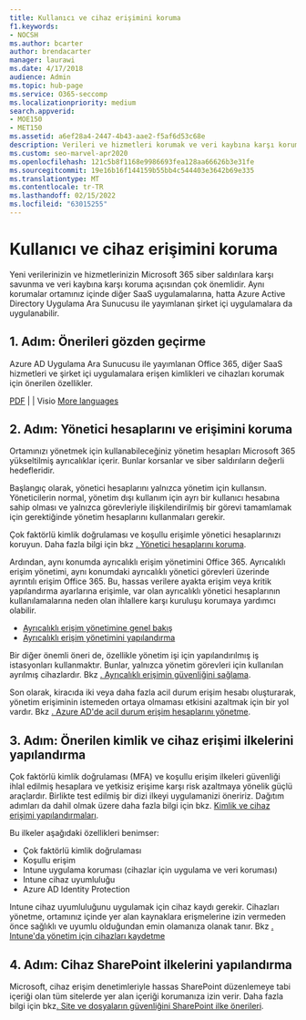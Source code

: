 ```yaml
---
title: Kullanıcı ve cihaz erişimini koruma
f1.keywords:
- NOCSH
ms.author: bcarter
author: brendacarter
manager: laurawi
ms.date: 4/17/2018
audience: Admin
ms.topic: hub-page
ms.service: O365-seccomp
ms.localizationpriority: medium
search.appverid:
- MOE150
- MET150
ms.assetid: a6ef28a4-2447-4b43-aae2-f5af6d53c68e
description: Verileri ve hizmetleri korumak ve veri kaybına karşı korumak Microsoft 365 ve cihaz erişimini korumayı öğrenin.
ms.custom: seo-marvel-apr2020
ms.openlocfilehash: 121c5b8f1168e9986693fea128aa66626b3e31fe
ms.sourcegitcommit: 19e16b16f144159b55bb4c544403e3642b69e335
ms.translationtype: MT
ms.contentlocale: tr-TR
ms.lasthandoff: 02/15/2022
ms.locfileid: "63015255"
---
```

# <a name="protect-user-and-device-access"></a>Kullanıcı ve cihaz erişimini koruma

Yeni verilerinizin ve hizmetlerinizin Microsoft 365 siber saldırılara karşı savunma ve veri kaybına karşı koruma açısından çok önemlidir. Aynı korumalar ortamınız içinde diğer SaaS uygulamalarına, hatta Azure Active Directory Uygulama Ara Sunucusu ile yayımlanan şirket içi uygulamalara da uygulanabilir.
  
## <a name="step-1-review-recommendations"></a>1. Adım: Önerileri gözden geçirme

Azure AD Uygulama Ara Sunucusu ile yayımlanan Office 365, diğer SaaS hizmetleri ve şirket içi uygulamalara erişen kimlikleri ve cihazları korumak için önerilen özellikler.
  
[PDF](https://go.microsoft.com/fwlink/p/?linkid=841656) |  [](https://go.microsoft.com/fwlink/p/?linkid=841657) |  Visio [More languages](https://www.microsoft.com/download/details.aspx?id=55032)
  
## <a name="step-2-protect-administrator-accounts-and-access"></a>2. Adım: Yönetici hesaplarını ve erişimini koruma
Ortamınızı yönetmek için kullanabileceğiniz yönetim hesapları Microsoft 365 yükseltilmiş ayrıcalıklar içerir. Bunlar korsanlar ve siber saldırıların değerli hedefleridir. 

Başlangıç olarak, yönetici hesaplarını yalnızca yönetim için kullansın. Yöneticilerin normal, yönetim dışı kullanım için ayrı bir kullanıcı hesabına sahip olması ve yalnızca görevleriyle ilişkilendirilmiş bir görevi tamamlamak için gerektiğinde yönetim hesaplarını kullanmaları gerekir.

Çok faktörlü kimlik doğrulaması ve koşullu erişimle yönetici hesaplarınızı koruyun. Daha fazla bilgi için bkz [. Yönetici hesaplarını koruma](../security/office-365-security/identity-access-prerequisites.md#protecting-administrator-accounts). 

Ardından, aynı konumda ayrıcalıklı erişim yönetimini Office 365. Ayrıcalıklı erişim yönetimi, aynı konumdaki ayrıcalıklı yönetici görevleri üzerinde ayrıntılı erişim Office 365. Bu, hassas verilere ayakta erişim veya kritik yapılandırma ayarlarına erişimle, var olan ayrıcalıklı yönetici hesaplarının kullanılamalarına neden olan ihlallere karşı kuruluşu korumaya yardımcı olabilir.

- [Ayrıcalıklı erişim yönetimine genel bakış](privileged-access-management-overview.md)
- [Ayrıcalıklı erişim yönetimini yapılandırma](privileged-access-management-configuration.md)

Bir diğer önemli öneri de, özellikle yönetim işi için yapılandırılmış iş istasyonları kullanmaktır. Bunlar, yalnızca yönetim görevleri için kullanılan ayrılmış cihazlardır. Bkz [. Ayrıcalıklı erişimin güvenliğini sağlama](/windows-server/identity/securing-privileged-access/securing-privileged-access).

Son olarak, kiracıda iki veya daha fazla acil durum erişim hesabı oluşturarak, yönetim erişiminin istemeden ortaya olmaması etkisini azaltmak için bir yol vardır. Bkz [. Azure AD'de acil durum erişim hesaplarını yönetme](/azure/active-directory/users-groups-roles/directory-emergency-access). 

## <a name="step-3-configure-recommended-identity-and-device-access-policies"></a>3. Adım: Önerilen kimlik ve cihaz erişimi ilkelerini yapılandırma
Çok faktörlü kimlik doğrulaması (MFA) ve koşullu erişim ilkeleri güvenliği ihlal edilmiş hesaplara ve yetkisiz erişime karşı risk azaltmaya yönelik güçlü araçlardır. Birlikte test edilmiş bir dizi ilkeyi uygulamanizi öneririz. Dağıtım adımları da dahil olmak üzere daha fazla bilgi için bkz. [Kimlik ve cihaz erişimi yapılandırmaları](../security/office-365-security/microsoft-365-policies-configurations.md).

 Bu ilkeler aşağıdaki özellikleri benimser:
- Çok faktörlü kimlik doğrulaması
- Koşullu erişim
- Intune uygulama koruması (cihazlar için uygulama ve veri koruması)
- Intune cihaz uyumluluğu
- Azure AD Identity Protection

Intune cihaz uyumluluğunu uygulamak için cihaz kaydı gerekir. Cihazları yönetme, ortamınız içinde yer alan kaynaklara erişmelerine izin vermeden önce sağlıklı ve uyumlu olduğundan emin olamanıza olanak tanır. Bkz [. Intune'da yönetim için cihazları kaydetme](/mem/intune/user-help/enroll-windows-10-device)

## <a name="step-4-configure-sharepoint-device-access-policies"></a>4. Adım: Cihaz SharePoint ilkelerini yapılandırma

Microsoft, cihaz erişim denetimleriyle hassas SharePoint düzenlemeye tabi içeriği olan tüm sitelerde yer alan içeriği korumanıza izin verir. Daha fazla bilgi için bkz[. Site ve dosyaların güvenliğini SharePoint ilke önerileri](../security/office-365-security/sharepoint-file-access-policies.md).



